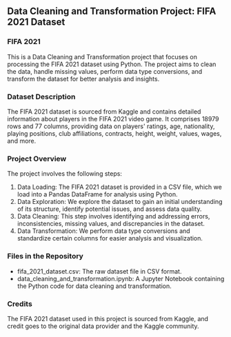 ## Data Cleaning and Transformation Project: FIFA 2021 Dataset

### FIFA 2021

This is a Data Cleaning and Transformation project that focuses on processing the FIFA 2021 dataset using Python. The project aims to clean the data, handle missing values, perform data type conversions, and transform the dataset for better analysis and insights.

### Dataset Description

The FIFA 2021 dataset is sourced from Kaggle and contains detailed information about players in the FIFA 2021 video game. It comprises 18979 rows and 77 columns, providing data on players' ratings, age, nationality, playing positions, club affiliations, contracts, height, weight, values, wages, and more.

### Project Overview

The project involves the following steps:

1. Data Loading: The FIFA 2021 dataset is provided in a CSV file, which we load into a Pandas DataFrame for analysis using Python.
2. Data Exploration: We explore the dataset to gain an initial understanding of its structure, identify potential issues, and assess data quality.
3. Data Cleaning: This step involves identifying and addressing errors, inconsistencies, missing values, and discrepancies in the dataset.
4. Data Transformation: We perform data type conversions and standardize certain columns for easier analysis and visualization.

### Files in the Repository

* fifa_2021_dataset.csv: The raw dataset file in CSV format.
* data_cleaning_and_transformation.ipynb: A Jupyter Notebook containing the Python code for data cleaning and transformation.

### Credits

The FIFA 2021 dataset used in this project is sourced from Kaggle, and credit goes to the original data provider and the Kaggle community.